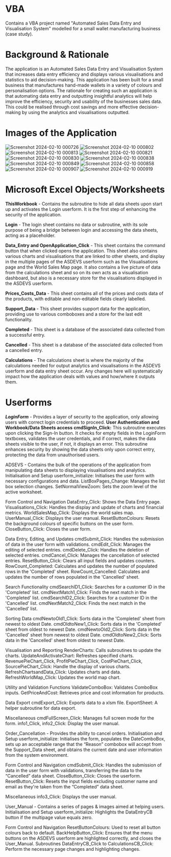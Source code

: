 # VBA
Contains a VBA project named "Automated Sales Data Entry and Visualisation System" modelled for a small wallet manufacturing business (case study).

# Background & Rationale

The application is an Automated Sales Data Entry and Visualisation System that increases data entry efficiency and displays various visualisations and statistics to aid decision-making. This application has been built for a small business that manufactures hand-made wallets in a variety of colours and personalisation options. The rationale for creating such an application is that automating data entry and outputting insightful analytics will help improve the efficiency, security and usability of the businesses sales data. This could be realised through cost savings and more effective decision-making by using the analytics and visualisations outputted.

# Images of the Application

![Screenshot 2024-02-10 000726](https://github.com/Z-G-S/VBA-Automated-Sales-Data-Entry-and-Visualisation-System/assets/140622522/229aa51d-f1af-4256-9148-3e03a2a640a3)
![Screenshot 2024-02-10 000802](https://github.com/Z-G-S/VBA-Automated-Sales-Data-Entry-and-Visualisation-System/assets/140622522/894e44d2-3cdf-49d0-89fa-7d80bdb8476d)
![Screenshot 2024-02-10 000813](https://github.com/Z-G-S/VBA-Automated-Sales-Data-Entry-and-Visualisation-System/assets/140622522/f4f46ea9-ebde-4ab9-8317-e622caab6377)
![Screenshot 2024-02-10 000821](https://github.com/Z-G-S/VBA-Automated-Sales-Data-Entry-and-Visualisation-System/assets/140622522/37fcd535-ee92-4803-9635-bcc4fb2044c0)
![Screenshot 2024-02-10 000830](https://github.com/Z-G-S/VBA-Automated-Sales-Data-Entry-and-Visualisation-System/assets/140622522/4aa87e31-ebcc-48f1-82ba-44465dded3d6)
![Screenshot 2024-02-10 000838](https://github.com/Z-G-S/VBA-Automated-Sales-Data-Entry-and-Visualisation-System/assets/140622522/32f6e583-ea43-42bd-b540-6228b9d325d7)
![Screenshot 2024-02-10 000849](https://github.com/Z-G-S/VBA-Automated-Sales-Data-Entry-and-Visualisation-System/assets/140622522/6ae261b1-2296-4abe-a926-615abc426a06)
![Screenshot 2024-02-10 000858](https://github.com/Z-G-S/VBA-Automated-Sales-Data-Entry-and-Visualisation-System/assets/140622522/f4a8ee46-fe79-4272-b53b-4e9878b3ab0d)
![Screenshot 2024-02-10 000907](https://github.com/Z-G-S/VBA-Automated-Sales-Data-Entry-and-Visualisation-System/assets/140622522/a224781e-d380-4064-bd72-c7ad133f9c30)
![Screenshot 2024-02-10 000919](https://github.com/Z-G-S/VBA-Automated-Sales-Data-Entry-and-Visualisation-System/assets/140622522/c24eeb0b-aa13-405e-ab06-3dd7e495296b)

# Microsoft Excel Objects/Worksheets

**ThisWorkbook** -
Contains the subroutine to hide all data sheets upon start up and activates the Login userform. It is the first step of enhancing the security of the application.

**Login** -
The login sheet contains no data or subroutine, with its sole purpose of being a bridge between login and accessing the data sheets, acting as a placeholder. 

**Data_Entry and OpenApplication_Click** -
This sheet contains the command button that when clicked opens the application. This sheet also contains various charts and visualisations that are linked to other sheets, and display in the multiple pages of the ASDEVS userform such as the Visualisations page and the World Sales Map page. It also contains a live picture of data from the calculations sheet and so on its own acts as a visualisation dashboard, but also is a necessary store for the visualisations displayed in the ASDEVS userform. 

**Prices_Costs_Data** -
This sheet contains all of the prices and costs data of the products, with editable and non-editable fields clearly labelled.

**Support_Data** -
This sheet provides support data for the application, providing use to various comboboxes and a store for the last edit functionality. 

**Completed** -
This sheet is a database of the associated data collected from a successful entry.

**Cancelled** -
This sheet is a database of the associated data collected from a cancelled entry.

**Calculations** -
The calculations sheet is where the majority of the calculations needed for output analytics and visualisations in the ASDEVS userform and data entry sheet occur. Any changes here will systematically impact how the application deals with values and how/where it outputs them.

# Userforms

**_LoginForm_** - Provides a layer of security to the application, only allowing users with correct login credentials to proceed. 
**User Authentication and Workbook/Data Sheets access**
**cmdSignIn_Click:** This subroutine executes upon clicking the Sign-In button. It checks for empty fields in the LoginForm textboxes, validates the user credentials, and if correct, makes the data sheets visible to the user, if not, it displays an error. This subroutine enhances security by showing the data sheets only upon correct entry, protecting the data from unauthorised users.

ADSEVS - Contains the bulk of the operations of the application from manipulating data sheets to displaying visualisations and analytics. 
Initialisation and Setup
userform_initialize: Initialises the user form with necessary configurations and data.
ListBoxPages_Change: Manages the list box selection changes.
SetNormalViewZoom: Sets the zoom level of the active worksheet.

Form Control and Navigation
DataEntry_Click: Shows the Data Entry page.
Visualisations_Click: Handles the display and update of charts and financial metrics.
WorldSalesMap_Click: Displays the world sales map.
UserManual_Click: Displays the user manual.
ResetButtonColours: Resets the background colours of specific buttons on the user form.
CloseButton_Click: Closes the user form.

Data Entry, Editing, and Updates
cmdSubmit_Click: Handles the submission of data in the user form with validations.
cmdEdit_Click: Manages the editing of selected entries.
cmdDelete_Click: Handles the deletion of selected entries.
cmdCancel_Click: Manages the cancellation of selected entries.
ResetButton_Click: Clears all input fields and updates counters.
RowCount_Completed: Calculates and updates the number of populated rows in the 'Completed' sheet.
RowCount_Cancelled: Calculates and updates the number of rows populated in the 'Cancelled' sheet.

Search Functionality
cmdSearchID1_Click: Searches for a customer ID in the 'Completed' list.
cmdNextMatch1_Click: Finds the next match in the 'Completed' list.
cmdSearchID2_Click: Searches for a customer ID in the 'Cancelled' list.
cmdNextMatch2_Click: Finds the next match in the 'Cancelled' list.


Sorting Data
cmdNewtoOld1_Click: Sorts data in the 'Completed' sheet from newest to oldest Date.
cmdOldtoNew1_Click: Sorts data in the 'Completed' sheet from oldest to newest Date.
cmdNewtoOld2_Click: Sorts data in the 'Cancelled' sheet from newest to oldest Date.
cmdOldtoNew2_Click: Sorts data in the 'Cancelled' sheet from oldest to newest Date.

Visualisation and Reporting
RenderCharts: Calls subroutines to update the charts.
UpdateAndActivateChart: Refreshes specified charts.
RevenuePieChart_Click, ProfitPieChart_Click, CostPieChart_Click, SourcePieChart_Click: Handle the display of various charts.
RefreshChartsandData_Click: Updates charts and data.
RefreshWorldMap_Click: Updates the world map chart.

Utility and Validation Functions
ValidateComboBox: Validates ComboBox inputs.
GetPriceAndCost: Retrieves price and cost information for products.

Data Export
cmdExport_Click: Exports data to a xlsm file.
ExportSheet: A helper subroutine for data export.

Miscellaneous
cmdFullScreen_Click: Manages full screen mode for the form.
info1_Click, info2_Click: Display the user manual.

Order_Cancellation - Provides the ability to cancel orders.
Initialisation and Setup
userform_initialize: Initialises the form, populates the DateComboBox, sets up an acceptable range that the “Reason” combobox will accept from the Support_Data sheet, and obtains the current date and user information from the system environment.

Form Control and Navigation
cmdSubmit_Click: Handles the submission of data in the user form with validations, transferring the data to the “Cancelled” data sheet.
CloseButton_Click: Closes the userform.
ResetButton_Click: Resets the input fields excluding customer name and email as they're taken from the “Completed” data sheet.

Miscellaneous
info3_Click: Displays the user manual.

User_Manual - Contains a series of pages & images aimed at helping users.
Initialisation and Setup
userform_initialize: Highlights the DataEntryCB button if the multipage value equals zero.

Form Control and Navigation
ResetButtonColours: Used to reset all button colours back to default.
BackHelpButton_Click: Ensures that the menu buttons on the ASDEVS userform are highlighted correctly, and closes the User_Manual.
Subroutines DataEntryCB_Click to CalculationsCB_Click: Perform the necessary page changes and highlighting changes. 
